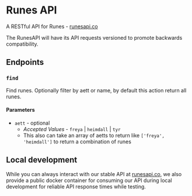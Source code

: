 # Runes API

A RESTful API for Runes - [runesapi.co](http://runesapi.co/)

The RunesAPI will have its API requests versioned
to promote backwards compatibility.

## Endpoints

### `find`

Find runes. Optionally filter by aett or name, by
default this action return all runes.

#### Parameters

- `aett` - optional
  - _Accepted Values_ - `freya` | `heimdall` | `tyr`
  - This also can take an array of aetts to return like
    `['freya', 'heimdall']` to return a combination of runes

## Local development

While you can always interact with our stable API at
[runesapi.co](http://runesapi.co/), we also provide a
public docker container for consuming our API during local
development for reliable API response times while testing.
